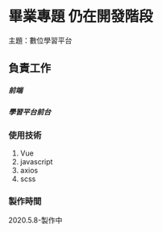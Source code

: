 # 畢業專題 仍在開發階段
主題：數位學習平台

## 負責工作
##### 前端
##### 學習平台前台

### 使用技術
1. Vue
2. javascript
3. axios
4. scss

### 製作時間
2020.5.8-製作中

<!-- # story-panda

## Project setup
```
npm install
```

### Compiles and hot-reloads for development
```
npm run serve
```

### Compiles and minifies for production
```
npm run build
```

### Lints and fixes files
```
npm run lint
```

### Customize configuration
See [Configuration Reference](https://cli.vuejs.org/config/). -->
